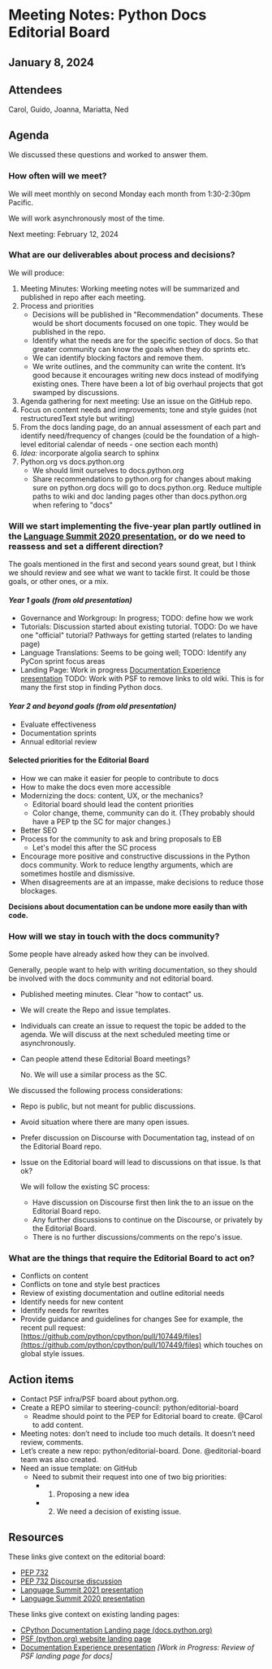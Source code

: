# Meeting Notes: Python Docs Editorial Board

## January 8, 2024

## Attendees

Carol, Guido, Joanna, Mariatta, Ned

## Agenda

We discussed these questions and worked to answer them.

### How often will we meet?

We will meet monthly on second Monday each month from 1:30-2:30pm Pacific.

We will work asynchronously most of the time.

Next meeting: February 12, 2024

### What are our deliverables about process and decisions?

We will produce:

1. Meeting Minutes: Working meeting notes will be summarized and published in repo after each meeting.
2. Process and priorities
    * Decisions will be published in "Recommendation" documents. These would be short documents focused on one topic. They would be published in the repo.
    * Identify what the needs are for the specific section of docs. So that greater community can know the goals when they do sprints etc.
    * We can identify blocking factors and remove them.
    * We write outlines, and the community can write the content. It’s good because it encourages writing new docs instead of modifying existing ones. There have been a lot of big overhaul projects that got swamped by discussions.
3. Agenda gathering for next meeting: Use an issue on the GitHub repo.
4. Focus on content needs and improvements; tone and style guides (not restructuredText style but writing)
5. From the docs landing page, do an annual assessment of each part and identify need/frequency of changes (could be the foundation of a high-level editorial calendar of needs - one section each month)
6. *Idea:* incorporate algolia search to sphinx
7. Python.org vs docs.python.org
    * We should limit ourselves to docs.python.org
    * Share recommendations to python.org for changes about making sure on python.org docs will go to docs.python.org. Reduce multiple paths to wiki and doc landing pages other than docs.python.org when refering to "docs"

### Will we start implementing the five-year plan partly outlined in the [Language Summit 2020 presentation](https://pyfound.blogspot.com/2020/04/cpython-documentation-next-5-years.html), or do we need to reassess and set a different direction?

The goals mentioned in the first and second years sound great, but I think we should review and see what we want to tackle first.  It could be those goals, or other ones, or a mix.

#### *Year 1 goals (from old presentation)*

* Governance and Workgroup: In progress; TODO: define how we work
* Tutorials: Discussion started about existing tutorial. TODO: Do we have one "official" tutorial? Pathways for getting started (relates to landing page)
* Language Translations: Seems to be going well; TODO: Identify any PyCon sprint focus areas
* Landing Page: Work in progress [Documentation Experience presentation](https://docs.google.com/presentation/d/1ujDv8wViPvAMFAtYCRxSKh-CMUlbjcfVYitsqEI2Ios/edit#slide=id.p) TODO: Work with PSF to remove links to old wiki. This is for many the first stop in finding Python docs.

#### *Year 2 and beyond goals (from old presentation)*

* Evaluate effectiveness
* Documentation sprints
* Annual editorial review

#### Selected priorities for the Editorial Board

* How we can make it easier for people to contribute to docs
* How to make the docs even more accessible
* Modernizing the docs: content, UX, or the mechanics?
  * Editorial board should lead the content priorities
  * Color change, theme, community can do it. (They probably should have a PEP tp the SC for major changes.)
* Better SEO
* Process for the community to ask and bring proposals to EB
  * Let's model this after the SC process
* Encourage more positive and constructive discussions in the Python docs community. Work to reduce lengthy arguments, which are sometimes hostile and dismissive.
* When disagreements are at an impasse, make decisions to reduce those blockages.

**Decisions about documentation can be undone more easily than with code.**

### How will we stay in touch with the docs community?

Some people have already asked how they can be involved.

Generally, people want to help with writing documentation, so they should be involved with the docs community and not editorial board.

* Published meeting minutes. Clear "how to contact" us.
* We will create the Repo and issue templates.
* Individuals can create an issue to request the topic be added to the agenda. We will discuss at the next scheduled meeting time or asynchronously.

* Can people attend these Editorial Board meetings?

  No. We will use a similar process as the SC.

We discussed the following process considerations:

* Repo is public, but not meant for public discussions.
* Avoid situation where there are many open issues.
* Prefer discussion on Discourse with Documentation tag, instead of on the Editorial Board repo.
* Issue on the Editorial board will lead to discussions on that issue. Is that ok?

  We will follow the existing SC process:
  * Have discussion on Discourse first then link the to an issue on the Editorial Board repo.
  * Any further discussions to continue on the Discourse, or privately by the Editorial Board.
  * There is no further discussions/comments on the repo's issue.

### What are the things that require the Editorial Board to act on?

* Conflicts on content
* Conflicts on tone and style best practices
* Review of existing documentation and outline editorial needs
* Identify needs for new content
* Identify needs for rewrites
* Provide guidance and guidelines for changes
  See for example, the recent pull request: [https://github.com/python/cpython/pull/107449/files](https://github.com/python/cpython/pull/107449/files) which touches on global style issues.

## Action items

* Contact PSF infra/PSF board about python.org.
* Create a REPO similar to steering-council: python/editorial-board
  * Readme should point to the PEP for Editorial board to create. @Carol to add content.
* Meeting notes: don’t need to include too much details. It doesn’t need review, comments.
* Let’s create a new repo: python/editorial-board. Done. @editorial-board team was also created.
* Need an issue template: on GitHub
  * Need to submit their request into one of two big priorities:
    * 1. Proposing a new idea
    * 2. We need a decision of existing issue.

## Resources

These links give context on the editorial board:

* [PEP 732](https://peps.python.org/pep-0732/)
* [PEP 732 Discourse discussion](https://discuss.python.org/t/pep-732-the-python-documentation-editorial-board/36710)
* [Language Summit 2021 presentation](https://pyfound.blogspot.com/2021/05/the-2021-python-language-summit-python.html)
* [Language Summit 2020 presentation](https://pyfound.blogspot.com/2020/04/cpython-documentation-next-5-years.html)

These links give context on existing landing pages:

* [CPython Documentation Landing page (docs.python.org)](https://docs.python.org/3/)
* [PSF (python.org) website landing page](https://python.org)
* [Documentation Experience presentation](https://docs.google.com/presentation/d/1ujDv8wViPvAMFAtYCRxSKh-CMUlbjcfVYitsqEI2Ios/edit#slide=id.p) _[Work in Progress: Review of PSF landing page for docs]_
